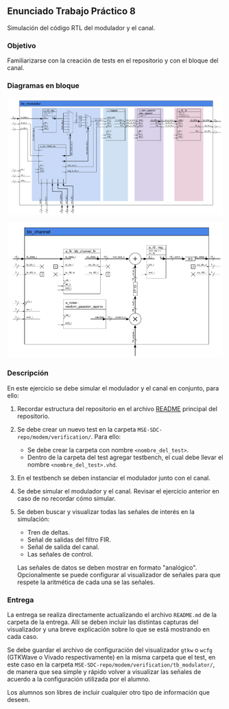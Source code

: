 ## Enunciado Trabajo Práctico 8

Simulación del código RTL del modulador y el canal.


### Objetivo

Familiarizarse con la creación de tests en el repositorio y con el bloque del
canal.


### Diagramas en bloque

![Diagrama en bloques del modulador](./images/BD-bb_modulator.png)

![Diagrama en bloques del canal](./images/BD-bb_channel.png)


### Descripción

En este ejercicio se debe simular el modulador y el canal en conjunto, para
ello:
1. Recordar estructura del repositorio en el archivo [README](../../README.md) 
    principal del repositorio.
2. Se debe crear un nuevo test en la carpeta
    `MSE-SDC-repo/modem/verification/`.
    Para ello:
    - Se debe crear la carpeta con nombre `<nombre_del_test>`.
    - Dentro de la carpeta del test agregar testbench, el cual debe llevar
      el nombre `<nombre_del_test>.vhd`.
3. En el testbench se deben instanciar el modulador junto con el canal.
4. Se debe simular el modulador y el canal.
    Revisar el ejercicio anterior en caso de no recordar cómo simular.
4. Se deben buscar y visualizar todas las señales de interés en la simulación:
    - Tren de deltas.
    - Señal de salidas del filtro FIR.
    - Señal de salida del canal.
    - Las señales de control.

    Las señales de datos se deben mostrar en formato "analógico".
    Opcionalmente se puede configurar al visualizador de señales para
    que respete la aritmética de cada una se las señales.


### Entrega

La entrega se realiza directamente actualizando el archivo `README.md`
de la carpeta de la entrega.
Allí se deben incluir las distintas capturas del visualizador y una breve
explicación sobre lo que se está mostrando en cada caso.

Se debe guardar el archivo de configuración del visualizador `gtkw` o `wcfg`
(GTKWave o Vivado respectivamente) en la misma carpeta que el test, en este
caso en la carpeta `MSE-SDC-repo/modem/verification/tb_modulator/`, de manera
que sea simple y rápido volver a visualizar las señales de acuerdo a la
configuración utilizada por el alumno.

Los alumnos son libres de incluir cualquier otro tipo de información que deseen.

